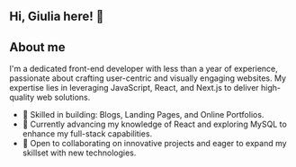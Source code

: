 ## Hi, Giulia here! 👋

<!--
**giuliadev95/giuliadev95** is a ✨ _special_ ✨ repository because its `README.md` (this file) appears on your GitHub profile.

Here are some ideas to get you started:

- 🔭 I’m currently working on ...
- 🌱 I’m currently learning ...
- 👯 I’m looking to collaborate on ...
- 🤔 I’m looking for help with ...
- 💬 Ask me about ...
- 📫 How to reach me: ...
- 😄 Pronouns: ...
- ⚡ Fun fact: ...
-->
<!-- Profile Image -->
## About me
I'm a dedicated front-end developer with less than a year of experience, passionate about crafting user-centric and visually engaging websites. My expertise lies in leveraging JavaScript, React, and Next.js to deliver high-quality web solutions.

- 💪 Skilled in building: Blogs, Landing Pages, and Online Portfolios.
- 🔭 Currently advancing my knowledge of React and exploring MySQL to enhance my full-stack capabilities.
- 👯 Open to collaborating on innovative projects and eager to expand my skillset with new technologies.
  

